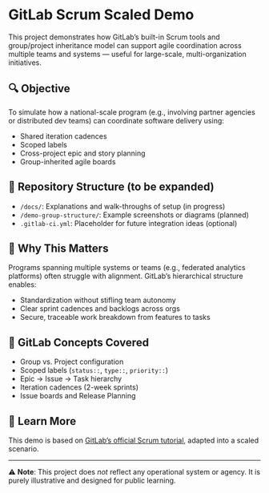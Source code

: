 # GitLab Scrum Scaled Demo

This project demonstrates how GitLab’s built-in Scrum tools and group/project inheritance model can support agile coordination across multiple teams and systems — useful for large-scale, multi-organization initiatives.

## 🔍 Objective

To simulate how a national-scale program (e.g., involving partner agencies or distributed dev teams) can coordinate software delivery using:

- Shared iteration cadences
- Scoped labels
- Cross-project epic and story planning
- Group-inherited agile boards

## 📁 Repository Structure (to be expanded)

- `/docs/`: Explanations and walk-throughs of setup (in progress)
- `/demo-group-structure/`: Example screenshots or diagrams (planned)
- `.gitlab-ci.yml`: Placeholder for future integration ideas (optional)

## 📌 Why This Matters

Programs spanning multiple systems or teams (e.g., federated analytics platforms) often struggle with alignment. GitLab’s hierarchical structure enables:

- Standardization without stifling team autonomy
- Clear sprint cadences and backlogs across orgs
- Secure, traceable work breakdown from features to tasks

## 🚀 GitLab Concepts Covered

- Group vs. Project configuration
- Scoped labels (`status::`, `type::`, `priority::`)
- Epic → Issue → Task hierarchy
- Iteration cadences (2-week sprints)
- Issue boards and Release Planning

## 📖 Learn More

This demo is based on [GitLab’s official Scrum tutorial](https://docs.gitlab.com/ee/user/project/milestones/#use-gitlab-to-facilitate-scrum), adapted into a scaled scenario.

---

⚠️ **Note**: This project does *not* reflect any operational system or agency. It is purely illustrative and designed for public learning.
